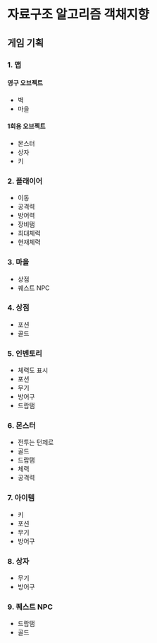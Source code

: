# 자료구조 알고리즘 객채지향 

## 게임 기획

### 1. 맵 
#### 영구 오브젝트
* 벽
* 마을
#### 1회용 오브젝트
* 몬스터
* 상자
* 키
### 2. 플래이어
* 이동
* 공격력
* 방어력
* 장비탬
* 최대체력
* 현재체력
### 3. 마을
* 상점
* 퀘스트 NPC
### 4. 상점
* 포션
* 골드
### 5. 인벤토리
* 체력도 표시
* 포션
* 무기
* 방어구
* 드랍탬
### 6. 몬스터
* 전투는 턴제로
* 골드
* 드랍탬
* 체력
* 공격력
### 7. 아이템
* 키
* 포션
* 무기
* 방어구
### 8. 상자
* 무기
* 방어구
### 9. 퀘스트 NPC
* 드랍탬
* 골드